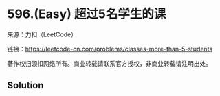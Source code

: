 # 596.(Easy) 超过5名学生的课



来源：力扣（LeetCode）

链接：https://leetcode-cn.com/problems/classes-more-than-5-students 

著作权归领扣网络所有。商业转载请联系官方授权，非商业转载请注明出处。



## Solution 



```sql



```
    